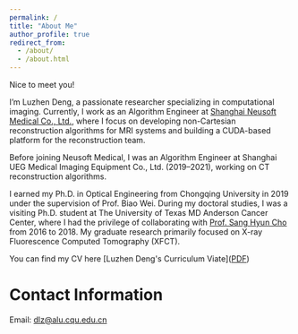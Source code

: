 ```yaml
---
permalink: /
title: "About Me"
author_profile: true
redirect_from: 
  - /about/
  - /about.html
---
```


Nice to meet you!

I’m Luzhen Deng, a passionate researcher specializing in computational imaging. Currently, I work as an Algorithm Engineer at [Shanghai Neusoft Medical Co., Ltd.](https://www.neusoftmedical.com/en/), where I focus on developing non-Cartesian reconstruction algorithms for MRI systems and building a CUDA-based platform for the reconstruction team.

Before joining Neusoft Medical, I was an Algorithm Engineer at Shanghai UEG Medical Imaging Equipment Co., Ltd. (2019–2021), working on CT reconstruction algorithms.

I earned my Ph.D. in Optical Engineering from Chongqing University in 2019 under the supervision of Prof. Biao Wei. During my doctoral studies, I was a visiting Ph.D. student at The University of Texas MD Anderson Cancer Center, where I had the privilege of collaborating with [Prof. Sang Hyun Cho](https://faculty.mdanderson.org/profiles/sang_cho.html) from 2016 to 2018. My graduate research primarily focused on X-ray Fluorescence Computed Tomography (XFCT).

You can find my CV here [Luzhen Deng's Curriculum Viate](<a href="https://luzhen-deng.github.io/luzhendeng.github.io/assets/Curriculum Viate-Luzhen Deng 2025.pdf">PDF</a>)

Contact Information
======
Email: dlz@alu.cqu.edu.cn
